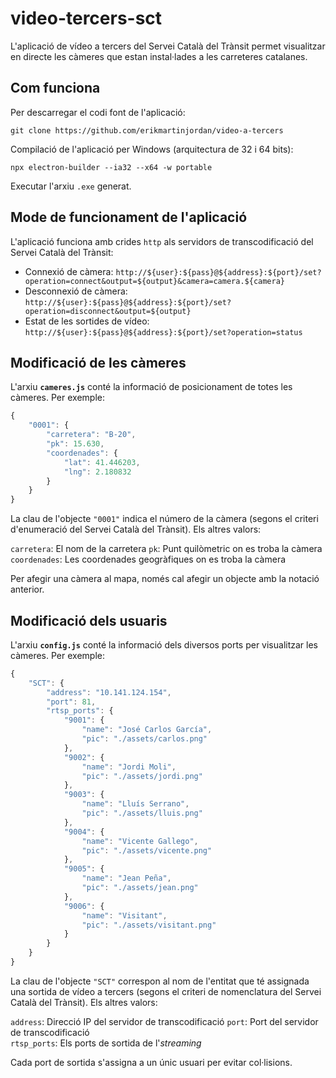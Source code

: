# video-tercers-sct
 
L'aplicació de vídeo a tercers del Servei Català del Trànsit permet visualitzar en directe les càmeres que estan instal·lades a les carreteres catalanes. 


## Com funciona

Per descarregar el codi font de l'aplicació:

```terminal
git clone https://github.com/erikmartinjordan/video-a-tercers
```

Compilació de l'aplicació per Windows (arquitectura de 32 i 64 bits):

```terminal
npx electron-builder --ia32 --x64 -w portable
```

Executar l'arxiu `.exe` generat. 


## Mode de funcionament de l'aplicació

L'aplicació funciona amb crides `http` als servidors de transcodificació del Servei Català del Trànsit:

- Connexió de càmera: `http://${user}:${pass}@${address}:${port}/set?operation=connect&output=${output}&camera=camera.${camera}`
- Desconnexió de càmera: `http://${user}:${pass}@${address}:${port}/set?operation=disconnect&output=${output}`
- Estat de les sortides de vídeo: `http://${user}:${pass}@${address}:${port}/set?operation=status`


## Modificació de les càmeres

L'arxiu **`cameres.js`** conté la informació de posicionament de totes les càmeres. Per exemple:

```javascript
{
    "0001": {
        "carretera": "B-20",
        "pk": 15.630,
        "coordenades": {
            "lat": 41.446203,
            "lng": 2.180832
        }
    }
}
```

La clau de l'objecte `"0001"` indica el número de la càmera (segons el criteri d'enumeració del Servei Català del Trànsit). Els altres valors:

`carretera`: El nom de la carretera
`pk`: Punt quilòmetric on es troba la càmera
`coordenades`: Les coordenades geogràfiques on es troba la càmera

Per afegir una càmera al mapa, només cal afegir un objecte amb la notació anterior. 

## Modificació dels usuaris

L'arxiu **`config.js`** conté la informació dels diversos ports per visualitzar les càmeres. Per exemple:

```javascript
{
    "SCT": {
        "address": "10.141.124.154",
        "port": 81,
        "rtsp_ports": {
            "9001": {
                "name": "José Carlos García",
                "pic": "./assets/carlos.png"
            },
            "9002": {
                "name": "Jordi Moli",
                "pic": "./assets/jordi.png"
            },
            "9003": {
                "name": "Lluís Serrano",
                "pic": "./assets/lluis.png"
            },
            "9004": {
                "name": "Vicente Gallego",
                "pic": "./assets/vicente.png"
            },
            "9005": {
                "name": "Jean Peña",
                "pic": "./assets/jean.png"
            },
            "9006": {
                "name": "Visitant",
                "pic": "./assets/visitant.png"
            }
        }
    }
}
```

La clau de l'objecte `"SCT"` correspon al nom de l'entitat que té assignada una sortida de vídeo a tercers (segons el criteri de nomenclatura del Servei Català del Trànsit). Els altres valors:

`address`: Direcció IP del servidor de transcodificació
`port`: Port del servidor de transcodificació   
`rtsp_ports`: Els ports de sortida de l'*streaming*

Cada port de sortida s'assigna a un únic usuari per evitar col·lisions. 